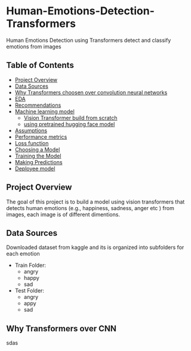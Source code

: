 # Human-Emotions-Detection-Transformers
Human Emotions Detection using Transformers detect and classify emotions from images

## Table of Contents
- [Project Overview](#project-overview)
- [Data Sources](#data-sources)
- [Why Transformers choosen over convolution neural networks](#why-transformers-over-cnn)
- [EDA](#exploratory-data-analysis)
- [Recommendations](#recommendations)
- [Machine learning model](#machine-learning-model)
  - [Vision Transformer build from scratch](#custom-vit-model)
  - [using pretrained hugging face model](#huggingface-tfvitmodel)
- [Assumptions](#assumptions)
- [Performance metrics](#performance-metrics)
- [Loss function](#loss-function)
- [Choosing a Model](#choosing-a-model)
- [Training the Model](#training-the-model)
- [Making Predictions](#making-predictions)
- [Deployee model](#deployee-model)


## Project Overview
  
  The goal of this project is to build a model using vision transformers that detects human emotions (e.g., happiness, sadness, anger etc ) from images, each image is of different dimentions.

## Data Sources 
  Downloaded dataset from kaggle and its is organized into subfolders for each emotion
   - Train Folder:
      -  angry
      -  happy
      -  sad
  -  Test Folder:
      -  angry
      -  appy
      -  sad

## Why Transformers over CNN
sdas
